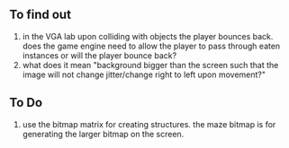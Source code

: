 ## To find out
1) in the VGA lab upon colliding with objects the player bounces back. does the game engine need to allow the player to pass through eaten instances or will the player bounce back?
2) what does it mean "background bigger than the screen such that the image will not change jitter/change right to left upon movement?"


## To Do
1) use the bitmap matrix for creating structures. the maze bitmap is for generating the larger bitmap on the screen. 
